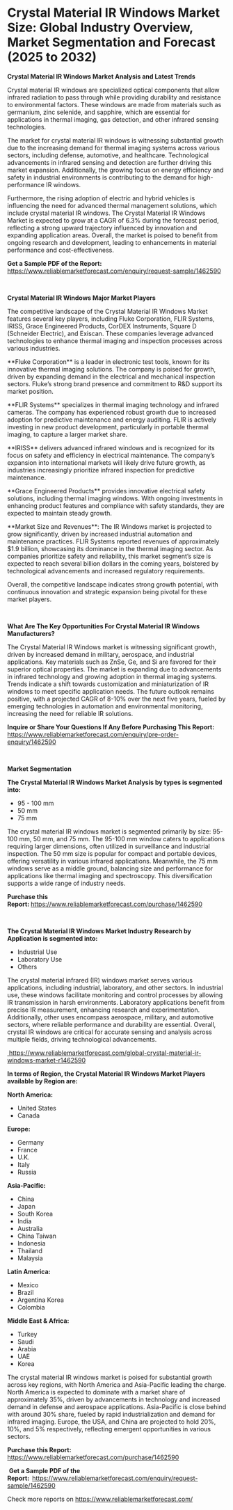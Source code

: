 <p><h1>Crystal Material IR Windows Market Size: Global Industry Overview, Market Segmentation and Forecast (2025 to 2032)</h1></p><p><strong>Crystal Material IR Windows Market Analysis and Latest Trends</strong></p>
<p><p>Crystal material IR windows are specialized optical components that allow infrared radiation to pass through while providing durability and resistance to environmental factors. These windows are made from materials such as germanium, zinc selenide, and sapphire, which are essential for applications in thermal imaging, gas detection, and other infrared sensing technologies.</p><p>The market for crystal material IR windows is witnessing substantial growth due to the increasing demand for thermal imaging systems across various sectors, including defense, automotive, and healthcare. Technological advancements in infrared sensing and detection are further driving this market expansion. Additionally, the growing focus on energy efficiency and safety in industrial environments is contributing to the demand for high-performance IR windows.</p><p>Furthermore, the rising adoption of electric and hybrid vehicles is influencing the need for advanced thermal management solutions, which include crystal material IR windows. The Crystal Material IR Windows Market is expected to grow at a CAGR of 6.3% during the forecast period, reflecting a strong upward trajectory influenced by innovation and expanding application areas. Overall, the market is poised to benefit from ongoing research and development, leading to enhancements in material performance and cost-effectiveness.</p></p>
<p><strong>Get a Sample PDF of the Report:&nbsp;</strong> <a href="https://www.reliablemarketforecast.com/enquiry/request-sample/1462590?utm_campaign=3089&utm_medium=2&utm_source=Github&utm_content=ia&utm_term=03042025&utm_id=crystal-material-ir-windows">https://www.reliablemarketforecast.com/enquiry/request-sample/1462590</a></p>
<p>&nbsp;</p>
<p><strong>Crystal Material IR Windows Major Market Players</strong></p>
<p><p>The competitive landscape of the Crystal Material IR Windows Market features several key players, including Fluke Corporation, FLIR Systems, IRISS, Grace Engineered Products, CorDEX Instruments, Square D (Schneider Electric), and Exiscan. These companies leverage advanced technologies to enhance thermal imaging and inspection processes across various industries.</p><p>**Fluke Corporation** is a leader in electronic test tools, known for its innovative thermal imaging solutions. The company is poised for growth, driven by expanding demand in the electrical and mechanical inspection sectors. Fluke’s strong brand presence and commitment to R&D support its market position.</p><p>**FLIR Systems** specializes in thermal imaging technology and infrared cameras. The company has experienced robust growth due to increased adoption for predictive maintenance and energy auditing. FLIR is actively investing in new product development, particularly in portable thermal imaging, to capture a larger market share.</p><p>**IRISS** delivers advanced infrared windows and is recognized for its focus on safety and efficiency in electrical maintenance. The company’s expansion into international markets will likely drive future growth, as industries increasingly prioritize infrared inspection for predictive maintenance.</p><p>**Grace Engineered Products** provides innovative electrical safety solutions, including thermal imaging windows. With ongoing investments in enhancing product features and compliance with safety standards, they are expected to maintain steady growth.</p><p>**Market Size and Revenues**: The IR Windows market is projected to grow significantly, driven by increased industrial automation and maintenance practices. FLIR Systems reported revenues of approximately $1.9 billion, showcasing its dominance in the thermal imaging sector. As companies prioritize safety and reliability, this market segment’s size is expected to reach several billion dollars in the coming years, bolstered by technological advancements and increased regulatory requirements. </p><p>Overall, the competitive landscape indicates strong growth potential, with continuous innovation and strategic expansion being pivotal for these market players.</p></p>
<p>&nbsp;</p>
<p><strong>What Are The Key Opportunities For Crystal Material IR Windows Manufacturers?</strong></p>
<p><p>The Crystal Material IR Windows market is witnessing significant growth, driven by increased demand in military, aerospace, and industrial applications. Key materials such as ZnSe, Ge, and Si are favored for their superior optical properties. The market is expanding due to advancements in infrared technology and growing adoption in thermal imaging systems. Trends indicate a shift towards customization and miniaturization of IR windows to meet specific application needs. The future outlook remains positive, with a projected CAGR of 8-10% over the next five years, fueled by emerging technologies in automation and environmental monitoring, increasing the need for reliable IR solutions.</p></p>
<p><strong>Inquire or Share Your Questions If Any Before Purchasing This Report:</strong> <a href="https://www.reliablemarketforecast.com/enquiry/pre-order-enquiry/1462590?utm_campaign=3089&utm_medium=2&utm_source=Github&utm_content=ia&utm_term=03042025&utm_id=crystal-material-ir-windows">https://www.reliablemarketforecast.com/enquiry/pre-order-enquiry/1462590</a></p>
<p>&nbsp;</p>
<p><strong>Market Segmentation</strong></p>
<p><strong>The Crystal Material IR Windows Market Analysis by types is segmented into:</strong></p>
<p><ul><li>95 - 100 mm</li><li>50 mm</li><li>75 mm</li></ul></p>
<p><p>The crystal material IR windows market is segmented primarily by size: 95-100 mm, 50 mm, and 75 mm. The 95-100 mm window caters to applications requiring larger dimensions, often utilized in surveillance and industrial inspection. The 50 mm size is popular for compact and portable devices, offering versatility in various infrared applications. Meanwhile, the 75 mm windows serve as a middle ground, balancing size and performance for applications like thermal imaging and spectroscopy. This diversification supports a wide range of industry needs.</p></p>
<p><strong>Purchase this Report:&nbsp;</strong><a href="https://www.reliablemarketforecast.com/purchase/1462590?utm_campaign=3089&utm_medium=2&utm_source=Github&utm_content=ia&utm_term=03042025&utm_id=crystal-material-ir-windows">https://www.reliablemarketforecast.com/purchase/1462590</a></p>
<p>&nbsp;</p>
<p><strong>The Crystal Material IR Windows Market Industry Research by Application is segmented into:</strong></p>
<p><ul><li>Industrial Use</li><li>Laboratory Use</li><li>Others</li></ul></p>
<p><p>The crystal material infrared (IR) windows market serves various applications, including industrial, laboratory, and other sectors. In industrial use, these windows facilitate monitoring and control processes by allowing IR transmission in harsh environments. Laboratory applications benefit from precise IR measurement, enhancing research and experimentation. Additionally, other uses encompass aerospace, military, and automotive sectors, where reliable performance and durability are essential. Overall, crystal IR windows are critical for accurate sensing and analysis across multiple fields, driving technological advancements.</p></p>
<p><a href="https://www.reliablemarketforecast.com/global-crystal-material-ir-windows-market-r1462590?utm_campaign=3089&utm_medium=2&utm_source=Github&utm_content=ia&utm_term=03042025&utm_id=crystal-material-ir-windows">&nbsp;https://www.reliablemarketforecast.com/global-crystal-material-ir-windows-market-r1462590</a></p>
<p><strong>In terms of Region, the Crystal Material IR Windows Market Players available by Region are:</strong></p>
<p>
    <p> <strong> North America: </strong>
        <ul>
            <li>United States</li>
            <li>Canada</li>
        </ul>
        </p> 
    <p> <strong> Europe: </strong>
        <ul>
            <li>Germany</li>
            <li>France</li>
            <li>U.K.</li>
            <li>Italy</li>
            <li>Russia</li>
        </ul>
        </p> 
    <p> <strong> Asia-Pacific: </strong>
        <ul>
            <li>China</li>
            <li>Japan</li>
            <li>South Korea</li>
            <li>India</li>
            <li>Australia</li>
            <li>China Taiwan</li>
            <li>Indonesia</li>
            <li>Thailand</li>
            <li>Malaysia</li>
        </ul>
        </p> 
    <p> <strong> Latin America: </strong>
        <ul>
            <li>Mexico</li>
            <li>Brazil</li>
            <li>Argentina Korea</li>
            <li>Colombia</li>
        </ul>
        </p> 
    <p> <strong> Middle East & Africa: </strong>
        <ul>
            <li>Turkey</li>
            <li>Saudi</li>
            <li>Arabia</li>
            <li>UAE</li>
            <li>Korea</li>
        </ul>
    </p>
    </p>
<p><p>The crystal material IR windows market is poised for substantial growth across key regions, with North America and Asia-Pacific leading the charge. North America is expected to dominate with a market share of approximately 35%, driven by advancements in technology and increased demand in defense and aerospace applications. Asia-Pacific is close behind with around 30% share, fueled by rapid industrialization and demand for infrared imaging. Europe, the USA, and China are projected to hold 20%, 10%, and 5% respectively, reflecting emergent opportunities in various sectors.</p></p>
<p><strong>Purchase this Report: </strong><a href="https://www.reliablemarketforecast.com/purchase/1462590?utm_campaign=3089&utm_medium=2&utm_source=Github&utm_content=ia&utm_term=03042025&utm_id=crystal-material-ir-windows">https://www.reliablemarketforecast.com/purchase/1462590</a></p>
<p>&nbsp;<strong>Get a Sample PDF of the Report:&nbsp;&nbsp;</strong><a href="https://www.reliablemarketforecast.com/enquiry/request-sample/1462590?utm_campaign=3089&utm_medium=2&utm_source=Github&utm_content=ia&utm_term=03042025&utm_id=crystal-material-ir-windows">https://www.reliablemarketforecast.com/enquiry/request-sample/1462590</a></p>
<p><strong></strong></p>
<p>Check more reports on <a href="https://www.reliablemarketforecast.com/?utm_campaign=3089&utm_medium=2&utm_source=Github&utm_content=ia&utm_term=03042025&utm_id=crystal-material-ir-windows">https://www.reliablemarketforecast.com/</a></p>